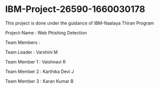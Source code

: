 # IBM-Project-26590-1660030178


This project is done under the guidance of IBM-Naalaya Thiran Program

Project-Name : Web Phishing Detection

Team Members :

Team Leader : Varshini M

Team Member 1 : Vaishnavi R

Team Member 2 : Karthika Devi J

Team Member 3 : Karan Kumar B

